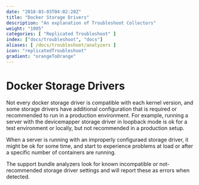 ```yaml
---
date: "2018-03-03T04:02:20Z"
title: "Docker Storage Drivers"
description: "An explanation of Troubleshoot Collectors"
weight: "1905"
categories: [ "Replicated Troubleshoot" ]
index: ["docs/troubleshoot", "docs"]
aliases: [ /docs/troubleshoot/analyzers ]
icon: "replicatedTroubleshoot"
gradient: "orangeToOrange"
---
```


# Docker Storage Drivers

Not every docker storage driver is compatible with each kernel version, and some storage drivers have additional configuration that is required or recommended to run in a production environment. For example, running a server with the devicemapper storage driver in loopback mode is ok for a test environment or locally, but not recommended in a production setup.

When a server is running with an improperly configuraed storage driver, it might be ok for some time, and start to experience problems at load or after a specific number of containers are running.

The support bundle analyzers look for known incompatible or not-recommended storage driver settings and will report these as errors when detected.
